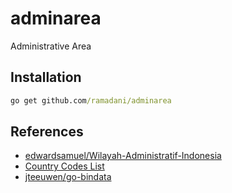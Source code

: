 # adminarea

Administrative Area

## Installation

```cmd
go get github.com/ramadani/adminarea
```

## References

* [edwardsamuel/Wilayah-Administratif-Indonesia](https://github.com/edwardsamuel/Wilayah-Administratif-Indonesia)
* [Country Codes List](https://www.nationsonline.org/oneworld/country_code_list.htm)
* [jteeuwen/go-bindata](https://github.com/jteeuwen/go-bindata)